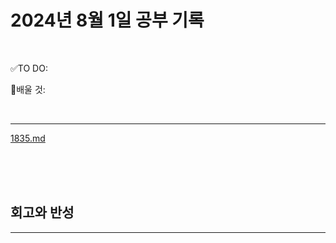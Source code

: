# 2024년 8월 1일 공부 기록 

<br>

✅TO DO: 



💭배울 것:


<br>

---


[1835.md](..%2F..%2F..%2FAlgorithm%2FSolvedProblem%2F%EB%9E%9C%EB%8D%A4%EB%A7%88%EB%9D%BC%ED%86%A4%2F%EC%BD%94%EC%8A%A4009%2F1835%2F1835.md)


<br><br><br>





## 회고와 반성

---


